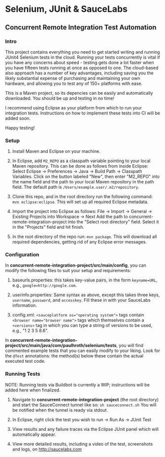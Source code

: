 # Selenium, JUnit & SauceLabs
## Concurrent Remote Integration Test Automation 

### Intro

This project contains everything you need to get started writing and running JUnit4 Selenium tests in the cloud.
Running your tests concurrently is vital if you have any concerns about speed - testing gets done a lot faster when you have fifteen tests running at once as opposed to one.
The cloud-based also approach has a number of key advantages, including saving you the likely substantial expense of purchasing and maintaining your own hardware, and allowing you to test any of 150+ platforms with ease.

This is a Maven project, so its depencies can be easily and automatically downloaded. You should be up and testing in no time!

I recommend using Eclipse as your platform from which to run your integration tests.
Instructions on how to implement these tests into CI will be added soon.

Happy testing!

### Setup

1. Install Maven and Eclipse on your machine.

2. In Eclipse, add ```M2_REPO``` as a classpath variable pointing to your local Maven repository. 
   This can be done as follows from inside Eclipse:
   Select Eclipse -> Preferences -> Java -> Build Path -> Classpath Variables.
   Click on the button labeled "New", then enter "M2_REPO" into the name field and the path to your local Maven repository in the path field.
   The default path is ```/Users/example.user/.m2/repository```.

3. Clone this repo, and in the root directory run the following command: ```mvn eclipse:eclipse```. This will set up all required Eclipse metadata.

4. Import the project into Eclipse as follows: File -> Import -> General -> Existing Projects into Workspace -> Next
   Add the path to concurrent-remote-integration-project into the "Select root directory" field. Select it in the "Projects" field and hit finish.

5. In the root directory of the repo run: ```mvn package```. This will download all required dependencies, getting rid of any Eclipse error messages.

### Configuration

In __concurrent-remote-integration-project/src/main/config__, you can modify the following files to suit your setup and requirements:

1. baseurls.properties: this takes key-value pairs, in the form ```keyname=URL```, e.g., ```google=http://google.com```.

2. userinfo.properties: Same syntax as above, except this takes three keys, ```username```, ```password```, and ```accesskey```.
                        Fill these in with your SauceLabs information.

3. config.xml: ```<sauceplatform os="operating system">``` tags contain ```<browser name="browser name">``` tags which themselves contain a ```<versions>``` tag in
               which you can type a string of versions to be used, e.g., "1 2 3 5 8.6".

In __concurrent-remote-integration-project/src/main/java/com/paulhroth/selenium/tests__, you will find commented example tests that you can easily modify to your liking.
Look for the ```@Test``` annotations: the method(s) below these contain the actual executed test code.

### Running Tests

NOTE: Running tests via Buildbot is currently a WIP; instructions will be added here when finalized.

1. Navigate to __concurrent-remote-integration-project__ (the root directory) and start the SauceConnect tunnel like so:
   ```sh sauceconnect.sh```
   You will be notified when the tunnel is ready via stdout.

2. In Eclipse, right click the test you wish to run -> Run As -> JUnit Test

3. View results and any failure traces via the Eclipse JUnit panel which will automatically appear.

4. View more detailed results, including a video of the test, screenshots and logs, on http://saucelabs.com
